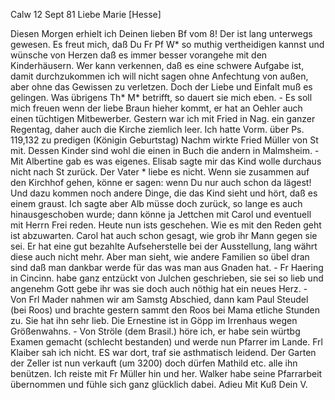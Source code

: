  Calw 12 Sept 81
Liebe Marie [Hesse]

Diesen Morgen erhielt ich Deinen lieben Bf vom 8! Der ist lang unterwegs gewesen. Es freut mich, daß Du Fr Pf W<enger>* so muthig vertheidigen kannst und wünsche von Herzen daß es immer besser vorangehe mit den Kinderhäusern. Wer kann verkennen, daß es eine schwere Aufgabe ist, damit durchzukommen ich will nicht sagen ohne Anfechtung von außen, aber ohne das Gewissen zu verletzen. Doch der Liebe und Einfalt muß es gelingen. Was übrigens Th<ecla>* M<oricke>* betrifft, so dauert sie mich eben. - Es soll mich freuen wenn der liebe Braun hieher kommt, er hat an Oehler auch einen tüchtigen Mitbewerber. Gestern war ich mit Fried in Nag. ein ganzer Regentag, daher auch die Kirche ziemlich leer. Ich hatte Vorm. über Ps. 119,132 zu predigen (Königin Geburtstag) Nachm wirkte Fried Müller von St mit. Dessen Kinder sind wohl die einen in Buch die andern in Malmsheim. - Mit Albertine gab es was eigenes. Elisab sagte mir das Kind wolle durchaus nicht nach St zurück. Der Vater <Beck>* liebe es nicht. Wenn sie zusammen auf den Kirchhof gehen, könne er sagen: wenn Du nur auch schon da lägest! Und dazu kommen noch andere Dinge, die das Kind sieht und hört, daß es einem graust. Ich sagte aber Alb müsse doch zurück, so lange es auch hinausgeschoben wurde; dann könne ja Jettchen mit Carol und eventuell mit Herrn Frei reden. Heute nun ists geschehen. Wie es mit den Reden geht ist abzuwarten. Carol hat auch schon gesagt, wie grob ihr Mann gegen sie sei. Er hat eine gut bezahlte Aufseherstelle bei der Ausstellung, lang währt diese auch nicht mehr. Aber man sieht, wie andere Familien so übel dran sind daß man dankbar werde für das was man aus Gnaden hat. - Fr Haering in Cincinn. habe ganz entzückt von Julchen geschrieben, sie sei so lieb und angenehm Gott gebe ihr was sie doch auch nöthig hat ein neues Herz. - Von Frl Mader nahmen wir am Samstg Abschied, dann kam Paul Steudel (bei Roos) und brachte gestern sammt den Roos bei Mama etliche Stunden zu. Sie hat ihn sehr lieb. Die Ernestine ist in Göpp im Irrenhaus wegen Größenwahns. - Von Ströle (dem Brasil.) höre ich, er habe sein würtbg Examen gemacht (schlecht bestanden) und werde nun Pfarrer im Lande. Frl Klaiber sah ich nicht. ES war dort, traf sie asthmatisch leidend. Der Garten der Zeller ist nun verkauft (um 3200) doch dürfen Mathild etc. alle ihn benützen. Ich reiste mit Fr Müller hin und her. Walker habe seine Pfarrarbeit übernommen und fühle sich ganz glücklich dabei. Adieu
 Mit Kuß Dein V.
